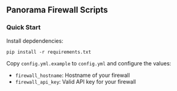 ## Panorama Firewall Scripts

### Quick Start

Install depdendencies:

```
pip install -r requirements.txt
```

Copy `config.yml.example` to `config.yml` and configure the values:

- `firewall_hostname`: Hostname of your firewall
- `firewall_api_key`: Valid API key for your firewall
